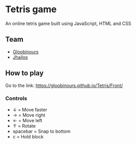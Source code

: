 # Tetris game

An online tetris game built using JavaScript, HTML and CSS

## Team

- [Gloobinours](https://github.com/Gloobinours)
- [Jhailos](https://github.com/Jhailos)

## How to play

Go to the link: https://gloobinours.github.io/Tetris/Front/

### Controls

- ↓ = Move faster
- → = Move right
- ← = Move left
- ↑ = Rotate
- spacebar = Snap to bottom
- c = Hold block
